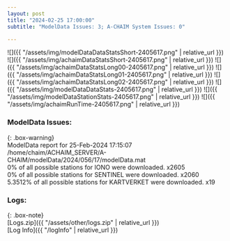 ```yaml
---
layout: post
title: "2024-02-25 17:00:00"
subtitle: "ModelData Issues: 3; A-CHAIM System Issues: 0"

---
```


![]({{ "/assets/img/modelDataDataStatsShort-2405617.png" | relative_url }})
![]({{ "/assets/img/achaimDataStatsShort-2405617.png" | relative_url }})
![]({{ "/assets/img/achaimDataStatsLong00-2405617.png" | relative_url }})
![]({{ "/assets/img/achaimDataStatsLong01-2405617.png" | relative_url }})
![]({{ "/assets/img/achaimDataStatsLong02-2405617.png" | relative_url }})
![]({{ "/assets/img/modelDataDataStats-2405617.png" | relative_url }})
![]({{ "/assets/img/modelDataStationStats-2405617.png" | relative_url }})
![]({{ "/assets/img/achaimRunTime-2405617.png" | relative_url }})


### ModelData Issues:  
  
{: .box-warning}  
 ModelData report for 25-Feb-2024 17:15:07   
 /home/chaim/ACHAIM_SERVER/A-CHAIM/modelData/2024/056/17/modelData.mat   
 0% of all possible stations for IONO were downloaded. x2605   
 0% of all possible stations for SENTINEL were downloaded. x2060   
 5.3512% of all possible stations for KARTVERKET were downloaded. x19   
  


### Logs:  
  
{: .box-note}  
[Logs.zip]({{ "/assets/other/logs.zip" | relative_url }})  
[Log Info]({{ "/logInfo" | relative_url }})  

